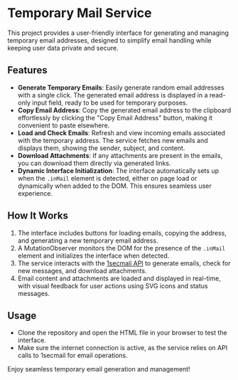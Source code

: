 # Temporary Mail Service

This project provides a user-friendly interface for generating and managing temporary email addresses, designed to simplify email handling while keeping user data private and secure.

## Features

- **Generate Temporary Emails**: Easily generate random email addresses with a single click. The generated email address is displayed in a read-only input field, ready to be used for temporary purposes.
- **Copy Email Address**: Copy the generated email address to the clipboard effortlessly by clicking the "Copy Email Address" button, making it convenient to paste elsewhere.
- **Load and Check Emails**: Refresh and view incoming emails associated with the temporary address. The service fetches new emails and displays them, showing the sender, subject, and content.
- **Download Attachments**: If any attachments are present in the emails, you can download them directly via generated links.
- **Dynamic Interface Initialization**: The interface automatically sets up when the `.inMail` element is detected, either on page load or dynamically when added to the DOM. This ensures seamless user experience.

## How It Works

1. The interface includes buttons for loading emails, copying the address, and generating a new temporary email address.
2. A MutationObserver monitors the DOM for the presence of the `.inMail` element and initializes the interface when detected.
3. The service interacts with the [1secmail API](https://www.1secmail.com/) to generate emails, check for new messages, and download attachments.
4. Email content and attachments are loaded and displayed in real-time, with visual feedback for user actions using SVG icons and status messages.

## Usage

- Clone the repository and open the HTML file in your browser to test the interface.
- Make sure the internet connection is active, as the service relies on API calls to 1secmail for email operations.

Enjoy seamless temporary email generation and management!
